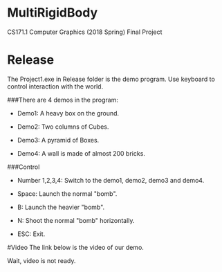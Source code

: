 # MultiRigidBody
CS171.1 Computer Graphics (2018 Spring) Final Project

# Release 
The Project1.exe in Release folder is the demo program. Use keyboard to control interaction with the world.

###There are 4 demos in the program:

* Demo1: A heavy box on the ground.

* Demo2: Two columns of Cubes.

* Demo3: A pyramid of Boxes.

* Demo4: A wall is made of almost 200 bricks.

###Control

* Number 1,2,3,4: Switch to the demo1, demo2, demo3 and demo4.

* Space: Launch the normal "bomb".

* B: Launch the heavier "bomb".

* N: Shoot the normal "bomb" horizontally.

* ESC: Exit.

#Video
The link below is the video of our demo.

Wait, video is not ready.
